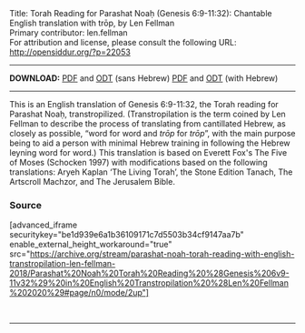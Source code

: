 <html>
<head></head>
<body>
Title: Torah Reading for Parashat Noaḥ (Genesis 6:9-11:32): Chantable English translation with trōp, by Len Fellman<br />
Primary contributor: len.fellman<br />
For attribution and license, please consult the following URL: <a href="http://opensiddur.org/?p=22053">http://opensiddur.org/?p=22053</a>
<p />
<hr />


<strong>DOWNLOAD:</strong> 
<a href="https://archive.org/download/parashat-noah-torah-reading-with-english-transtropilation-len-fellman-2018/Parashat%20Noah%20Torah%20Reading%20%28Genesis%206v9-11v32%29%20in%20English%20Transtropilation%20%28Len%20Fellman%202020%29%20-%20english%20only.pdf">PDF</a> and <a href="https://archive.org/download/parashat-noah-torah-reading-with-english-transtropilation-len-fellman-2018/Parashat%20Noah%20Torah%20Reading%20%28Genesis%206v9-11v32%29%20in%20English%20Transtropilation%20%28Len%20Fellman%202020%29%20-%20english%20only.odt">ODT</a> (sans Hebrew) 
<a href="https://archive.org/download/parashat-noah-torah-reading-with-english-transtropilation-len-fellman-2018/Parashat%20Noah%20Torah%20Reading%20%28Genesis%206v9-11v32%29%20in%20English%20Transtropilation%20%28Len%20Fellman%202020%29.pdf">PDF</a> and <a href="https://archive.org/download/parashat-noah-torah-reading-with-english-transtropilation-len-fellman-2018/Parashat%20Noah%20Torah%20Reading%20%28Genesis%206v9-11v32%29%20in%20English%20Transtropilation%20%28Len%20Fellman%202020%29.odt">ODT</a> (with Hebrew)


<hr />

This is an English translation of Genesis 6:9-11:32, the Torah reading for Parashat Noaḥ, transtropilized. (Transtropilation is the term coined by Len Fellman to describe the process of translating from cantillated Hebrew, as closely as possible, “word for word and <em>trōp</em> for <em>trōp</em>”, with the main purpose being to aid a person with minimal Hebrew training in following the Hebrew leyning word for word.) This translation is based on Everett Fox's The Five of Moses (Schocken 1997) with modifications based on the following translations: Aryeh Kaplan ‘The Living Torah’, the Stone Edition Tanach, The Artscroll Machzor, and The Jerusalem Bible.


<h3>Source</h3>

[advanced_iframe securitykey="be1d939e6a1b36109171c7d5503b34cf9147aa7b" enable_external_height_workaround="true" src="https://archive.org/stream/parashat-noah-torah-reading-with-english-transtropilation-len-fellman-2018/Parashat%20Noah%20Torah%20Reading%20%28Genesis%206v9-11v32%29%20in%20English%20Transtropilation%20%28Len%20Fellman%202020%29#page/n0/mode/2up"]

&nbsp;

<hr />

&nbsp;
</body>
</html>